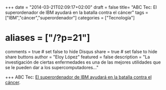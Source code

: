 +++
date = "2014-03-21T02:09:17+02:00"
draft = false
title= "ABC Tec: El superordenador de IBM ayudará en la batalla contra el cáncer"
tags = ["IBM","cáncer","superordenador"]
categories = ["Tecnología"]
# aliases = ["/?p=21"]
comments = true	# set false to hide Disqus
share = true	# set false to hide share buttons
author = "Eloy López"
featured = false
description = "La investigación de ciertas enfermedades es una de las mejores utilidades que se le pueden dar a los supercomputadores..."

+++
ABC Tec: <a title="IBM contra el cancer" href="http://google.com/newsstand/s/CBIwl6K1pAk" target="_blank">El superordenador de IBM ayudará en la batalla contra el cáncer</a>.
